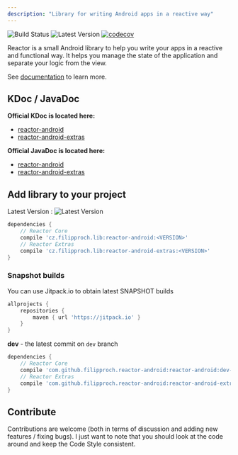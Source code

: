 ```yaml
---
description: "Library for writing Android apps in a reactive way"
---
```


![Build Status](https://circleci.com/gh/filipproch/reactor-android/tree/master.svg?style=shield)
![Latest Version](https://api.bintray.com/packages/filipproch/maven/reactor-android/images/download.svg)
[![codecov](https://codecov.io/gh/filipproch/reactor-android/branch/master/graph/badge.svg)](https://codecov.io/gh/filipproch/reactor-android)

Reactor is a small Android library to help you write your apps in a reactive and functional way. It helps you manage
 the state of the application and separate your logic from the view.

See [documentation](/docs/) to learn more.

## KDoc / JavaDoc

__Official KDoc is located here:__
 - [reactor-android](https://reactor-android.firebaseapp.com/kdoc/library/)
 - [reactor-android-extras](https://reactor-android.firebaseapp.com/kdoc/library-extras/)

__Official JavaDoc is located here:__
 - [reactor-android](https://reactor-android.firebaseapp.com/javadoc/library/)
 - [reactor-android-extras](https://reactor-android.firebaseapp.com/javadoc/library-extras/)

## Add library to your project

Latest Version : ![Latest Version](https://api.bintray.com/packages/filipproch/maven/reactor-android/images/download.svg)

```groovy
dependencies {
    // Reactor Core
    compile 'cz.filipproch.lib:reactor-android:<VERSION>'
    // Reactor Extras
    compile 'cz.filipproch.lib:reactor-android-extras:<VERSION>'
}
```

### Snapshot builds

You can use Jitpack.io to obtain latest SNAPSHOT builds

```groovy
allprojects {
    repositories {
        maven { url 'https://jitpack.io' }
    }
}
```

**dev** - the latest commit on `dev` branch

```groovy
dependencies {
    // Reactor Core
    compile 'com.github.filipproch.reactor-android:reactor-android:dev-SNAPSHOT'
    // Reactor Extras
    compile 'com.github.filipproch.reactor-android:reactor-android-extras:dev-SNAPSHOT'
}
```

## Contribute

Contributions are welcome (both in terms of discussion and adding new features / fixing bugs).
 I just want to note that you should look at the code around and keep the Code Style consistent.